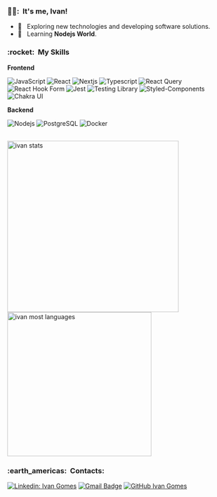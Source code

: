 <h3> 🧝‍♂️: &nbsp;It's me, Ivan! </h3>

- 🤔 &nbsp; Exploring new technologies and developing software solutions.
- 🌱 &nbsp; Learning **Nodejs World**.

<h3> :rocket: &nbsp;My Skills </h3>

**Frontend**

  ![JavaScript](https://img.shields.io/badge/-JavaScript-333333?style=flat&logo=javascript)
  ![React](https://img.shields.io/badge/-React-333333?style=flat&logo=react)
  ![Nextjs](https://img.shields.io/badge/-Nextjs-333333?style=flat&logo=next.js)
  ![Typescript](https://img.shields.io/badge/-Typescript-333333?style=flat&logo=typescript)
  ![React Query](https://img.shields.io/badge/-ReactQuery-333333?style=flat&logo=reactquery)
  ![React Hook Form](https://img.shields.io/badge/-ReactHookForm-333333?style=flat&logo=reacthookform)
  ![Jest](https://img.shields.io/badge/-Jest-333333?style=flat&logo=jest)
  ![Testing Library](https://img.shields.io/badge/-TestingLibrary-333333?style=flat&logo=testinglibrary)
  ![Styled-Components](https://img.shields.io/badge/-StyledComponents-333333?style=flat&logo=styledcomponents)
  ![Chakra UI](https://img.shields.io/badge/-ChakraUI-333333?style=flat&logo=chakraui)

**Backend**

  ![Nodejs](https://img.shields.io/badge/-Nodejs-333333?style=flat&logo=node.js)
  ![PostgreSQL](https://img.shields.io/badge/-PostgreSQL-333333?style=flat&logo=postgresql)
  ![Docker](https://img.shields.io/badge/-Docker-333333?style=flat&logo=docker)

<br/>

   <a href="https://github.com/igomest">
  <img width="390em" src="https://github-readme-stats.vercel.app/api?username=igomest&show_icons=true&theme=vision-friendly-dark" alt="ivan stats"/>
</a>

<a href="https://github.com/igomest">
  <img width="328em" src="https://github-readme-stats.vercel.app/api/top-langs/?username=igomest&layout=compact&theme=vision-friendly-dark" alt="ivan most languages"/>
</a>

<br/>

<h3> :earth_americas: &nbsp;Contacts: </h3> 

[![Linkedin: Ivan Gomes](https://img.shields.io/badge/-ivan-blue?style=flat-square&logo=Linkedin&logoColor=white&link=https://www.linkedin.com/in/ivan-gomes-883820214/)](https://www.linkedin.com/in/ivan-gomes-883820214/)
[![Gmail Badge](https://img.shields.io/badge/-ivanjunior.pt@gmail.com-006bed?style=flat-square&logo=Gmail&logoColor=white&link=mailto:ivanjunior.pt@gmail.com)](mailto:ivanjunior.pt@gmail.com)
[![GitHub Ivan Gomes]( https://img.shields.io/github/followers/ivangomestr?label=follow&style=social)](https://github.com/ivangomestr)

